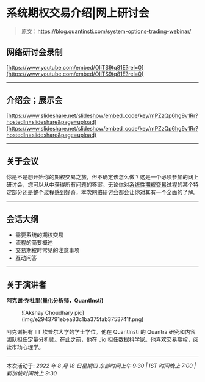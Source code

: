 # 系统期权交易介绍|网上研讨会

> 原文：<https://blog.quantinsti.com/system-options-trading-webinar/>

## 网络研讨会录制

[https://www.youtube.com/embed/OliTS9tq81E?rel=0](https://www.youtube.com/embed/OliTS9tq81E?rel=0)

* * *

## 介绍会；展示会

[https://www.slideshare.net/slideshow/embed_code/key/mPZzQp6hg9v1Rr?hostedIn=slideshare&page=upload](https://www.slideshare.net/slideshow/embed_code/key/mPZzQp6hg9v1Rr?hostedIn=slideshare&page=upload)

* * *

## 关于会议

你是不是想开始你的期权交易之旅，但不确定该怎么做？这是一个必须参加的网上研讨会，您可以从中获得所有问题的答案。无论你对[系统性期权交易](https://quantra.quantinsti.com/course/systematic-options-trading)过程的某个特定部分还是整个过程感到好奇，本次网络研讨会都会让你对其有一个全面的了解。

* * *

## 会话大纲

*   需要系统的期权交易
*   流程的简要概述
*   交易期权时常见的注意事项
*   互动问答

* * *

## 关于演讲者

**阿克谢·乔杜里(量化分析师，QuantInsti)**

<figure class="kg-card kg-image-card">![Akshay Choudhary pic](img/e2943791ebea83c1ba375fab3753741f.png)</figure>

阿克谢拥有 IIT 坎普尔大学的学士学位。他在 QuantInsti 的 Quantra 研究和内容团队担任定量分析师。在此之前，他在 Jio 担任数据科学家。他喜欢交易期权，阅读市场心理学。

* * *

本次活动于:
*2022 年 8 月 18 日星期四
东部时间上午 9:30 | IST 时间晚上 7:00 |新加坡时间晚上 9:30*
